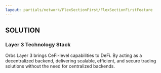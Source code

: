 ```yaml
---
layout: partials/network/FlexSectionFirst/FlexSectionFirstFeature
---
```


## SOLUTION

### Layer 3 Technology Stack

Orbs Layer 3 brings CeFi-level capabilities to DeFi. By acting as a decentralized backend, delivering scalable, efficient, and secure trading solutions without the need for centralized backends.
